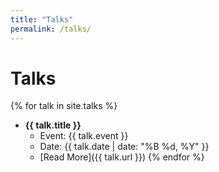 ```yaml
---
title: "Talks"
permalink: /talks/
---
```


# Talks

{% for talk in site.talks %}
- **{{ talk.title }}**
  - Event: {{ talk.event }}
  - Date: {{ talk.date | date: "%B %d, %Y" }}
  - [Read More]({{ talk.url }})
{% endfor %}
